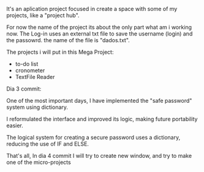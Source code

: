 It's an aplication project focused in create a space with some of my projects, like a "project hub".

For now the name of the project its about the only part what am i working now.
The Log-in uses an external txt file to save the username (login) and the passowrd. the name of the file is "dados.txt".

The projects i will put in this Mega Project:
  - to-do list
  - cronometer
  - TextFile Reader


Dia 3 commit:

One of the most important days, I have implemented the "safe password" system using dictionary.

I reformulated the interface and improved its logic, making future portability easier.

The logical system for creating a secure password uses a dictionary, reducing the use of IF and ELSE.

That's all, In dia 4 commit I will try to create new window, and try to make one of the micro-projects
